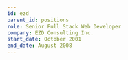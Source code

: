 ```yaml
---
id: ezd
parent_id: positions
role: Senior Full Stack Web Developer
company: EZD Consulting Inc.
start_date: October 2001
end_date: August 2008
---
```

